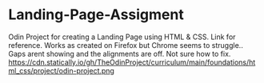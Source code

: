 # Landing-Page-Assigment
Odin Project for creating a Landing Page using HTML & CSS.
Link for reference.
Works as created on Firefox but Chrome seems to struggle.. Gaps arent showing and the alignments are off. Not sure how to fix.
https://cdn.statically.io/gh/TheOdinProject/curriculum/main/foundations/html_css/project/odin-project.png
